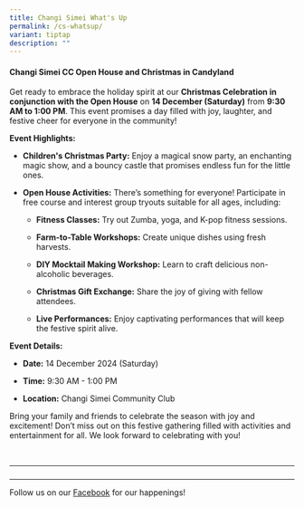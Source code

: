```yaml
---
title: Changi Simei What's Up
permalink: /cs-whatsup/
variant: tiptap
description: ""
---
```

<h4>Changi Simei CC Open House and Christmas in Candyland</h4>
<p>Get ready to embrace the holiday spirit at our <strong>Christmas Celebration in conjunction with the Open House</strong> on <strong>14 December (Saturday)</strong> from <strong>9:30 AM to 1:00 PM</strong>.
This event promises a day filled with joy, laughter, and festive cheer
for everyone in the community!</p>
<p><strong>Event Highlights:</strong>
</p>
<ul data-tight="true" class="tight">
<li>
<p><strong>Children's Christmas Party:</strong> Enjoy a magical snow party,
an enchanting magic show, and a bouncy castle that promises endless fun
for the little ones.</p>
</li>
<li>
<p><strong>Open House Activities:</strong> There’s something for everyone!
Participate in free course and interest group tryouts suitable for all
ages, including:</p>
<ul data-tight="true" class="tight">
<li>
<p><strong>Fitness Classes:</strong> Try out Zumba, yoga, and K-pop fitness
sessions.</p>
</li>
<li>
<p><strong>Farm-to-Table Workshops:</strong> Create unique dishes using fresh
harvests.</p>
</li>
<li>
<p><strong>DIY Mocktail Making Workshop:</strong> Learn to craft delicious
non-alcoholic beverages.</p>
</li>
<li>
<p><strong>Christmas Gift Exchange:</strong> Share the joy of giving with
fellow attendees.</p>
</li>
<li>
<p><strong>Live Performances:</strong> Enjoy captivating performances that
will keep the festive spirit alive.</p>
</li>
</ul>
</li>
</ul>
<p><strong>Event Details:</strong>
</p>
<ul data-tight="true" class="tight">
<li>
<p><strong>Date:</strong> 14 December 2024 (Saturday)</p>
</li>
<li>
<p><strong>Time:</strong> 9:30 AM - 1:00 PM</p>
</li>
<li>
<p><strong>Location:</strong> Changi Simei Community Club</p>
</li>
</ul>
<p>Bring your family and friends to celebrate the season with joy and excitement!
Don’t miss out on this festive gathering filled with activities and entertainment
for all. We look forward to celebrating with you!</p>
<p>
<br>
</p>
<p></p>
<p></p>
<hr>
<h3></h3>
<p></p>
<hr>
<p></p>
<p>Follow us on our <a href="https://www.facebook.com/ChangiSimeiCC" rel="noopener noreferrer nofollow" target="_blank">Facebook</a> for our happenings!</p>
<p></p>